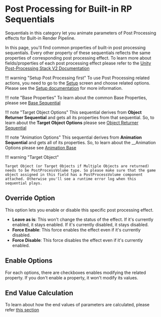 # Post Processing for Built-in RP Sequentials

Sequentials in this category let you animate parameters of Post Processing effects for Built-in Render Pipeline. 

In this page, you'll find common properties of built-in post processing sequentials. Every other property of these sequentials reflects the same properties of corresponding post processing effect. To learn more about fields/properties of each post processing effect please refer to the [Unity Post-Processing Stack V2 Documentation](https://docs.unity3d.com/Packages/com.unity.postprocessing@3.5/manual/)

!!! warning "Setup Post Processing first"
    To use Post Processing related actions, you need to go to the [Setup](../../../setup.md) screen and choose related options. Please see the [Setup documentation](../../../setup.md) for more information.


!!! note "Base Properties"
    To learn about the common Base Properties, please see [Base Sequential](../../sequential_base.md)

!!! note "Target Object Options"
    This sequential derives from __Object Returner Sequential__ and gets all its properties from that sequential. So, to learn about the __Target Object Options__ please see [Object Returner Sequential](../../sequentialobjectreturner/index.md)

!!! note "Animation Options"
    This sequential derives from __Animation Sequential__ and gets all of its properties. So, to learn about the __Animation Options please see [Animation Base](../../animationsequentials/index.md)

!!! warning "Target Object"
 
    Target Object (or Target Objects if Multiple Objects are returned) needs to be PostProcessVolume type. So please make sure that the game object assigned in this field has a PostProcessVolume component attached. Otherwise you'll see a runtime error log when this sequential plays.


## Override Option

This option lets you enable or disable this specific post processing effect.

* __Leave as is__: This won't change the status of the effect. If it's currently enabled, it stays enabled. If it's currently disabled, it stays disabled.
* __Force Enable__: This force enables the effect even if it's currently disabled.
* __Force Disable__: This force disables the effect even if it's currently enabled.


## Enable Options

For each options, there are checkboxes enables modifying the related property. If you don't enable a property, it won't modify its values.

## End Value Calculation
    
To learn about how the end values of parameters are calculated, please refer [this section](../../../endvaluetypecalculation.md)
